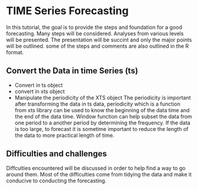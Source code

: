# TIME Series Forecasting
In this tutorial, the goal is to provide the steps and foundation for a good forecasting. Many steps will be considered. Analyses from various levels will be presented. The presentation will be succint and only the major points will be outlined. some of the steps and comments are also outlined in the R format.


## Convert the Data in time Series (ts)
* Convert in ts object
* convert in xts object
* Manipulate the periodicity of the XTS object
The periodicity is important after transforming the data in ts data, periodicity which is a function from xts library can be used to know the beginning of the data time and the end of the data time.
Window function can help subset the data from one period to a another period by determining the frequency. If the data is too large, to forecast it is sometime important to reduce the length of the data to more practical length of time.

## Difficulties and challenges
Diffculties encountered will be discussed in order to help find a way to go around them. Most of the difficulties come from tidying the data and make it conducive to conducting the forecasting. 
